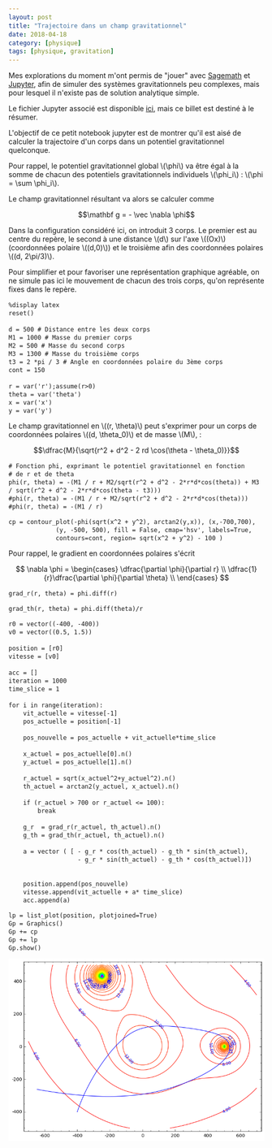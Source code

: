 ```yaml
---
layout: post
title: "Trajectoire dans un champ gravitationnel"
date: 2018-04-18
category: [physique]
tags: [physique, gravitation]
---
```


Mes explorations du moment m'ont permis de "jouer" avec [Sagemath](http://www.sagemath.org/fr/) et [Jupyter](http://jupyter.org/), afin de simuler des systèmes gravitationnels peu complexes, mais pour lesquel il n'existe pas de solution analytique simple.

Le fichier Jupyter associé est disponible [ici](https://github.com/julienbordet/Divers/blob/master/Physique/Trajectoire%20dans%20un%20potentiel%20gravitationnel%20de%20plusieurs%20corps.ipynb), mais ce billet est destiné à le résumer.

<!--more-->

L'objectif de ce petit notebook jupyter est de montrer qu'il est aisé de calculer la trajectoire d'un corps dans un potentiel gravitationnel quelconque.

Pour rappel, le potentiel gravitationnel global \\(\phi\\) va être égal à la somme de chacun des potentiels gravitationnels individuels \\(\phi_i\\) : \\(\phi = \sum \phi_i\\).

Le champ gravitationnel résultant va alors se calculer comme

$$\mathbf g = - \vec \nabla \phi$$

Dans la configuration considéré ici, on introduit 3 corps. Le premier est au centre du repère, le second à une distance \\(d\\) sur l'axe \\((Ox)\\) (coordonnées polaire \\((d,0)\\)) et le troisième afin des coordonnées polaires \\((d, 2\pi/3)\\).

Pour simplifier et pour favoriser une représentation graphique agréable, on ne simule pas ici le mouvement de chacun des trois corps, qu'on représente fixes dans le repère.

```
%display latex
reset()

d = 500 # Distance entre les deux corps
M1 = 1000 # Masse du premier corps
M2 = 500 # Masse du second corps
M3 = 1300 # Masse du troisième corps
t3 = 2 *pi / 3 # Angle en coordonnées polaire du 3ème corps
cont = 150

r = var('r');assume(r>0)
theta = var('theta')
x = var('x')
y = var('y')
```

Le champ gravitationnel en \\((r, \theta)\\) peut s'exprimer pour un corps de coordonnées polaires \\((d, \theta_0)\\) et de masse \\(M\\), :

$$\dfrac{M}{\sqrt{r^2 + d^2 - 2 rd \cos(\theta - \theta_0)}}$$

```
# Fonction phi, exprimant le potentiel gravitationnel en fonction
# de r et de theta
phi(r, theta) = -(M1 / r + M2/sqrt(r^2 + d^2 - 2*r*d*cos(theta)) + M3 / sqrt(r^2 + d^2 - 2*r*d*cos(theta - t3)))
#phi(r, theta) = -(M1 / r + M2/sqrt(r^2 + d^2 - 2*r*d*cos(theta)))
#phi(r, theta) = -(M1 / r)
```

```
cp = contour_plot(-phi(sqrt(x^2 + y^2), arctan2(y,x)), (x,-700,700),
             (y, -500, 500), fill = False, cmap='hsv', labels=True,
             contours=cont, region= sqrt(x^2 + y^2) - 100 )
```

Pour rappel, le gradient en coordonnées polaires s'écrit

$$
\nabla \phi = 
\begin{cases}
\dfrac{\partial \phi}{\partial r} \\
\dfrac{1}{r}\dfrac{\partial \phi}{\partial \theta} \\
\end{cases}
$$

```
grad_r(r, theta) = phi.diff(r)
```

```
grad_th(r, theta) = phi.diff(theta)/r
```

```
r0 = vector((-400, -400))
v0 = vector((0.5, 1.5))

position = [r0]
vitesse = [v0]

acc = []
iteration = 1000
time_slice = 1

for i in range(iteration):
    vit_actuelle = vitesse[-1]
    pos_actuelle = position[-1]
    
    pos_nouvelle = pos_actuelle + vit_actuelle*time_slice
    
    x_actuel = pos_actuelle[0].n()
    y_actuel = pos_actuelle[1].n()
    
    r_actuel = sqrt(x_actuel^2+y_actuel^2).n()
    th_actuel = arctan2(y_actuel, x_actuel).n()
            
    if (r_actuel > 700 or r_actuel <= 100):
        break

    g_r  = grad_r(r_actuel, th_actuel).n()
    g_th = grad_th(r_actuel, th_actuel).n()
    
    a = vector ( [ - g_r * cos(th_actuel) - g_th * sin(th_actuel),
                   - g_r * sin(th_actuel) - g_th * cos(th_actuel)])

    
    position.append(pos_nouvelle)        
    vitesse.append(vit_actuelle + a* time_slice)
    acc.append(a)
```

```
lp = list_plot(position, plotjoined=True)
Gp = Graphics()
Gp += cp
Gp += lp
Gp.show()
```

<img src="/images/blog/Champ-gravitationnel.png" />
